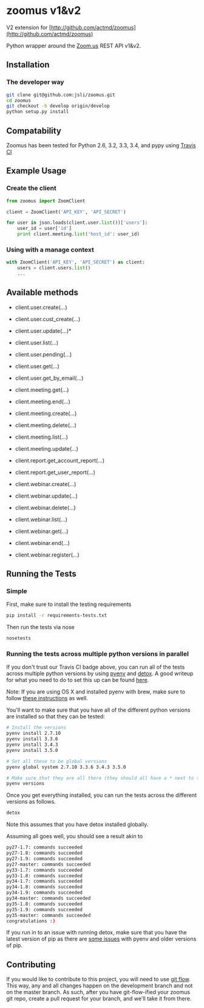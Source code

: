 zoomus v1&v2
==========

V2 extension for [http://github.com/actmd/zoomus](http://github.com/actmd/zoomus)

Python wrapper around the [Zoom.us](http://zoom.us) REST API v1&v2.


Installation
------------

### The developer way

```sh
git clone git@github.com:jsli/zoomus.git
cd zoomus
git checkout -b develop origin/develop
python setup.py install
```

Compatability
-------------

Zoomus has been tested for Python 2.6, 3.2, 3.3, 3.4, and pypy using [Travis CI](https://travis-ci.org/actmd/zoomus)

Example Usage
-------------

### Create the client

```python
from zoomus import ZoomClient

client = ZoomClient('API_KEY', 'API_SECRET')

for user in json.loads(client.user.list())['users']:
    user_id = user['id']
    print client.meeting.list('host_id': user_id)
```

### Using with a manage context

```python
with ZoomClient('API_KEY', 'API_SECRET') as client:
    users = client.users.list()
    ...
```


Available methods
-----------------

* client.user.create(...)
* client.user.cust_create(...)
* client.user.update(...)* 
* client.user.list(...)
* client.user.pending(...)
* client.user.get(...)
* client.user.get_by_email(...)

* client.meeting.get(...)
* client.meeting.end(...)
* client.meeting.create(...)
* client.meeting.delete(...)
* client.meeting.list(...)
* client.meeting.update(...)

* client.report.get_account_report(...)
* client.report.get_user_report(...)

* client.webinar.create(...)
* client.webinar.update(...)
* client.webinar.delete(...)
* client.webinar.list(...)
* client.webinar.get(...)
* client.webinar.end(...)
* client.webinar.register(...)


Running the Tests
-----------------

### Simple

First, make sure to install the testing requirements

```sh
pip install -r requirements-tests.txt
```

Then run the tests via nose

```sh
nosetests
```

### Running the tests across multiple python versions in parallel

If you don't trust our Travis CI badge above, you can run all of the tests across multiple python versions by using [pyenv](https://github.com/yyuu/pyenv) and [detox](https://pypi.python.org/pypi/detox). A good writeup for what you need to do to set this up can be found [here](http://blog.pinaxproject.com/2015/12/08/how-test-against-multiple-python-versions-parallel/).

Note: If you are using OS X and installed pyenv with brew, make sure to follow [these instructions](https://github.com/yyuu/pyenv#homebrew-on-mac-os-x) as well.

You'll want to make sure that you have all of the different python versions are installed so that they can be tested:

```sh
# Install the versions
pyenv install 2.7.10
pyenv install 3.3.6
pyenv install 3.4.3
pyenv install 3.5.0

# Set all these to be global versions
pyenv global system 2.7.10 3.3.6 3.4.3 3.5.0

# Make sure that they are all there (they should all have a * next to them)
pyenv versions
```

Once you get everything installed, you can run the tests across the different versions as follows.

```sh
detox
```

Note this assumes that you have detox installed globally.

Assuming all goes well, you should see a result akin to

```sh
py27-1.7: commands succeeded
py27-1.8: commands succeeded
py27-1.9: commands succeeded
py27-master: commands succeeded
py33-1.7: commands succeeded
py33-1.8: commands succeeded
py34-1.7: commands succeeded
py34-1.8: commands succeeded
py34-1.9: commands succeeded
py34-master: commands succeeded
py35-1.8: commands succeeded
py35-1.9: commands succeeded
py35-master: commands succeeded
congratulations :)
```

If you run in to an issue with running detox, make sure that you have the latest version of pip as there are [some issues](https://github.com/yyuu/pyenv/issues/531) with pyenv and older versions of pip.

Contributing
------------

If you would like to contribute to this project, you will need to use [git flow](https://github.com/nvie/gitflow). This way, any and all changes happen on the development branch and not on the master branch. As such, after you have git-flow-ified your zoomus git repo, create a pull request for your branch, and we'll take it from there.
